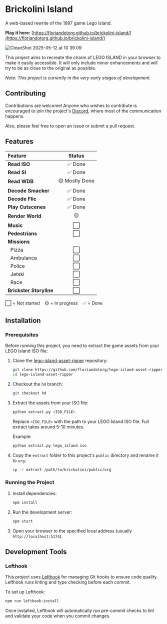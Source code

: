 # Brickolini Island

A web-based rewrite of the 1997 game Lego Island.

**Play it here:** [https://floriandotorg.github.io/brickolini-island/](https://floriandotorg.github.io/brickolini-island/)

![CleanShot 2025-05-12 at 10 39 09](https://github.com/user-attachments/assets/f34c904c-8f54-419c-881a-e61b09a2c01e)

This project aims to recreate the charm of LEGO ISLAND in your browser to make it easily accessible. It will only include minor enhancements and will try to be as close to the original as possible.

*Note: This project is currently in the very early stages of development.*

## Contributing
Contributions are welcome! Anyone who wishes to contribute is encouraged to join the project's [Discord](https://discord.gg/jcX3JE9Az3), where most of the communication happens.

Also, please feel free to open an issue or submit a pull request.

## Features

| Feature                | Status        |
|:-----------------------|:-------------:|
| **Read ISO**           | ✅ Done       |
| **Read SI**            | ✅ Done       |
| **Read WDB**           | 🟡 Mostly Done|
| **Decode Smacker**     | ✅ Done       |
| **Decode Flic**        | ✅ Done       |
| **Play Cutscenes**     | ✅ Done       |
| **Render World**       | 🟡            |
| **Music**              | ⬜            |
| **Pedestrians**        | ⬜            |
| **Missions**           |               |
| &nbsp;&nbsp;Pizza      | ⬜            |
| &nbsp;&nbsp;Ambulance  | ⬜            |
| &nbsp;&nbsp;Police     | ⬜            |
| &nbsp;&nbsp;Jetski     | ⬜            |
| &nbsp;&nbsp;Race       | ⬜            |
| **Brickster Storyline**| ⬜            |

⬜ = Not started &nbsp;&nbsp; 🟡 = In progress &nbsp;&nbsp; ✅ = Done

## Installation

### Prerequisites

Before running this project, you need to extract the game assets from your LEGO Island ISO file:

1. Clone the [lego-island-asset-ripper](https://github.com/floriandotorg/lego-island-asset-ripper) repository:
   ```bash
   git clone https://github.com/floriandotorg/lego-island-asset-ripper.git
   cd lego-island-asset-ripper
   ```

2. Checkout the `hd` branch:
   ```bash
   git checkout hd
   ```

3. Extract the assets from your ISO file:
   ```bash
   python extract.py <ISO_FILE>
   ```
   Replace `<ISO_FILE>` with the path to your LEGO Island ISO file. Full extract takes around 5-10 minutes.
   
   Example:
   ```bash
   python extract.py lego_island.iso
   ```

4. Copy the `extract` folder to this project's `public` directory and rename it to `org`:
   ```bash
   cp -r extract /path/to/brickolini/public/org
   ```

### Running the Project

1.  Install dependencies:
    ```bash
    npm install
    ```
2.  Run the development server:
    ```bash
    npm start
    ```
3.  Open your browser to the specified local address (usually `http://localhost:5174`).

## Development Tools

### Lefthook

This project uses [Lefthook](https://github.com/evilmartians/lefthook) for managing Git hooks to ensure code quality. Lefthook runs linting and type checking before each commit.

To set up Lefthook:

```bash
npm run lefthook:install
```

Once installed, Lefthook will automatically run pre-commit checks to lint and validate your code when you commit changes.
